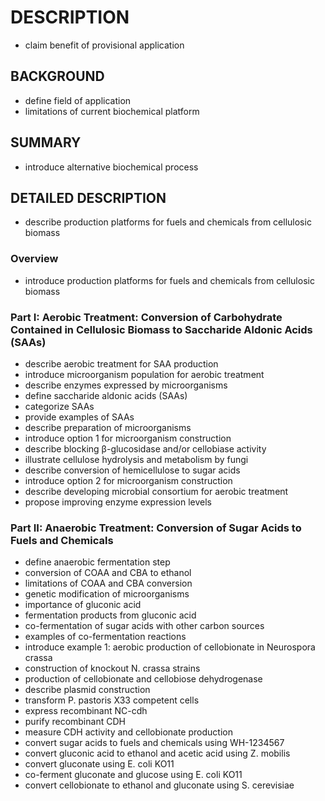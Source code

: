 # DESCRIPTION

- claim benefit of provisional application

## BACKGROUND

- define field of application
- limitations of current biochemical platform

## SUMMARY

- introduce alternative biochemical process

## DETAILED DESCRIPTION

- describe production platforms for fuels and chemicals from cellulosic biomass

### Overview

- introduce production platforms for fuels and chemicals from cellulosic biomass

### Part I: Aerobic Treatment: Conversion of Carbohydrate Contained in Cellulosic Biomass to Saccharide Aldonic Acids (SAAs)

- describe aerobic treatment for SAA production
- introduce microorganism population for aerobic treatment
- describe enzymes expressed by microorganisms
- define saccharide aldonic acids (SAAs)
- categorize SAAs
- provide examples of SAAs
- describe preparation of microorganisms
- introduce option 1 for microorganism construction
- describe blocking β-glucosidase and/or cellobiase activity
- illustrate cellulose hydrolysis and metabolism by fungi
- describe conversion of hemicellulose to sugar acids
- introduce option 2 for microorganism construction
- describe developing microbial consortium for aerobic treatment
- propose improving enzyme expression levels

### Part II: Anaerobic Treatment: Conversion of Sugar Acids to Fuels and Chemicals

- define anaerobic fermentation step
- conversion of COAA and CBA to ethanol
- limitations of COAA and CBA conversion
- genetic modification of microorganisms
- importance of gluconic acid
- fermentation products from gluconic acid
- co-fermentation of sugar acids with other carbon sources
- examples of co-fermentation reactions
- introduce example 1: aerobic production of cellobionate in Neurospora crassa
- construction of knockout N. crassa strains
- production of cellobionate and cellobiose dehydrogenase
- describe plasmid construction
- transform P. pastoris X33 competent cells
- express recombinant NC-cdh
- purify recombinant CDH
- measure CDH activity and cellobionate production
- convert sugar acids to fuels and chemicals using WH-1234567
- convert gluconic acid to ethanol and acetic acid using Z. mobilis
- convert gluconate using E. coli KO11
- co-ferment gluconate and glucose using E. coli KO11
- convert cellobionate to ethanol and gluconate using S. cerevisiae

